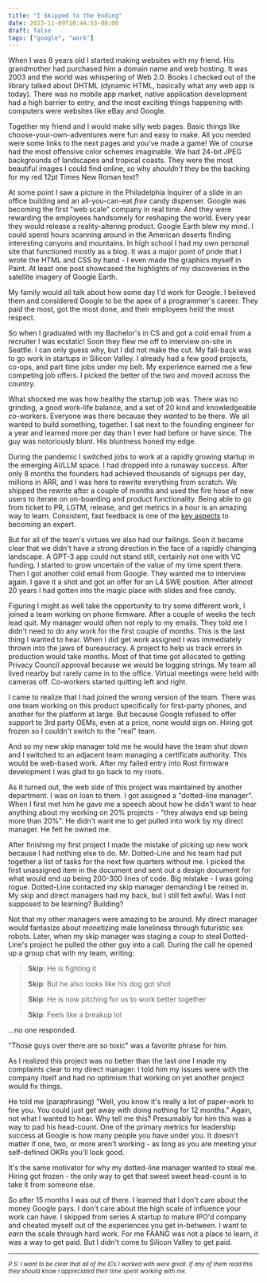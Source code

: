 ```yaml
---
title: "I Skipped to the Ending"
date: 2023-11-09T10:44:53-08:00
draft: false
tags: ["google", "work"]
---
```


When I was 8 years old I started making websites with my friend. His grandmother had purchased him a domain name and web hosting. It was 2003 and the world was whispering of Web 2.0. Books I checked out of the library talked about DHTML (dynamic HTML, basically what any web app is today). There was no mobile app market, native application development had a high barrier to entry, and the most exciting things happening with computers were websites like eBay and Google.

Together my friend and I would make silly web pages. Basic things like choose-your-own-adventures were fun and easy to make. All you needed were some links to the next pages and you've made a game! We of course had the most offensive color schemes imaginable. We had 24-bit JPEG backgrounds of landscapes and tropical coasts. They were the most beautiful images I could find online, so why _shouldn't_ they be the backing for my red 12pt Times New Roman text?

At some point I saw a picture in the Philadelphia Inquirer of a slide in an office building and an all-you-can-eat _free_ candy dispenser. Google was becoming the first "web scale" company in real time. And they were rewarding the employees handsomely for reshaping the world. Every year they would release a reality-altering product. Google Earth blew my mind. I could spend hours scanning around in the American deserts finding interesting canyons and mountains. In high school I had my own personal site that functioned mostly as a blog. It was a major point of pride that I wrote the HTML and CSS by hand - I even made the graphics myself in Paint. At least one post showcased the highlights of my discoveries in the satellite imagery of Google Earth.

My family would all talk about how some day I'd work for Google. I believed them and considered Google to be the apex of a programmer's career. They paid the most, got the most done, and their employees held the most respect.

So when I graduated with my Bachelor's in CS and got a cold email from a recruiter I was ecstatic! Soon they flew me off to interview on-site in Seattle. I can only guess why, but I did not make the cut. My fall-back was to go work in startups in Silicon Valley. I already had a few good projects, co-ops, and part time jobs under my belt. My experience earned me a few competing job offers. I picked the better of the two and moved across the country.

What shocked me was how healthy the startup job was. There was no grinding, a good work-life balance, and a set of 20 kind and knowledgeable co-workers. Everyone was there because they _wanted_ to be there. We all wanted to build something, together. I sat next to the founding engineer for a year and learned more per day than I ever had before or have since. The guy was notoriously blunt. His bluntness honed my edge.

During the pandemic I switched jobs to work at a rapidly growing startup in the emerging AI/LLM space. I had dropped into a runaway success. After only 8 months the founders had achieved thousands of signups per day, millions in ARR, and I was here to rewrite everything from scratch. We shipped the rewrite after a couple of months and used the fire hose of new users to iterate on on-boarding and product functionality. Being able to go from ticket to PR, LGTM, release, and get metrics in a hour is an amazing way to learn. Consistent, fast feedback is one of the [key aspects](https://www.youtube.com/watch?v=5eW6Eagr9XA) to becoming an expert.

But for all of the team's virtues we also had our failings. Soon it became clear that we didn't have a strong direction in the face of a rapidly changing landscape. A GPT-3 app could not stand still, certainly not one with VC funding. I started to grow uncertain of the value of my time spent there. Then I got another cold email from Google. They wanted me to interview again. I gave it a shot and got an offer for an L4 SWE position. After almost 20 years I had gotten into the magic place with slides and free candy.

Figuring I might as well take the opportunity to try some different work, I joined a team working on phone firmware. After a couple of weeks the tech lead quit. My manager would often not reply to my emails. They told me I didn't need to do any work for the first couple of months. This is the last thing I wanted to hear. When I did get work assigned I was immediately thrown into the jaws of bureaucracy. A project to help us track errors in production would take months. Most of that time got allocated to getting Privacy Council approval because we would be logging strings. My team all lived nearby but rarely came in to the office. Virtual meetings were held with cameras off. Co-workers started quitting left and right.

I came to realize that I had joined the wrong version of the team. There was one team working on this product specifically for first-party phones, and another for the platform at large. But because Google refused to offer support to 3rd party OEMs, even at a price, none would sign on. Hiring got frozen so I couldn't switch to the "real" team.

And so my new skip manager told me he would have the team shut down and I switched to an adjacent team managing a certificate authority. This would be web-based work. After my failed entry into Rust firmware development I was glad to go back to my roots.

As it turned out, the web side of this project was maintained by another department. I was on loan to them. I got assigned a "dotted-line manager". When I first met him he gave me a speech about how he didn't want to hear anything about my working on 20% projects - "they always end up being more than 20%". He didn't want me to get pulled into work by my direct manager. He felt he owned me.

After finishing my first project I made the mistake of picking up new work because I had nothing else to do. Mr. Dotted-Line and his team had put together a list of tasks for the next few quarters without me. I picked the first unassigned item in the document and sent out a design document for what would end up being 200-300 lines of code. Big mistake - I was going rogue. Dotted-Line contacted my skip manager demanding I be reined in. My skip and direct managers had my back, but I still felt awful. Was I not supposed to be learning? Building?

Not that my other managers were amazing to be around. My direct manager would fantasize about monetizing male loneliness through futuristic sex robots. Later, when my skip manager was staging a coup to steal Dotted-Line's project he pulled the other guy into a call. During the call he opened up a group chat with my team, writing:

> **Skip**: He is fighting it
>
> **Skip**: But he also looks like his dog got shot
>
> **Skip**: He is now pitching for us to work better together
>
> **Skip**: Feels like a breakup lol

...no one responded.

"Those guys over there are so toxic" was a favorite phrase for him.

As I realized this project was no better than the last one I made my complaints clear to my direct manager. I told him my issues were with the company itself and had no optimism that working on yet another project would fix things.

He told me (paraphrasing) "Well, you know it's really a lot of paper-work to fire you. You could just get away with doing nothing for 12 months." Again, not what I wanted to hear. Why tell me this? Presumably for him this was a way to pad his head-count. One of the primary metrics for leadership success at Google is how many people you have under you. It doesn't matter if one, two, or more aren't working - as long as you are meeting your self-defined OKRs you'll look good.

It's the same motivator for why my dotted-line manager wanted to steal me. Hiring got frozen - the only way to get that sweet sweet head-count is to take it from someone else.

So after 15 months I was out of there. I learned that I don't care about the money Google pays. I don't care about the high scale of influence your work can have. I skipped from series A startup to mature IPO'd company and cheated myself out of the experiences you get in-between. I want to _earn_ the scale through hard work. For me FAANG was not a place to learn, it was a way to get paid. But I didn't come to Silicon Valley to get paid.

---

<sup>
    <i>
        P.S: I want to be clear that all of the ICs I worked with were great. If any of them read this they should know I appreciated their time spent working with me.
    </i>
</sup>
